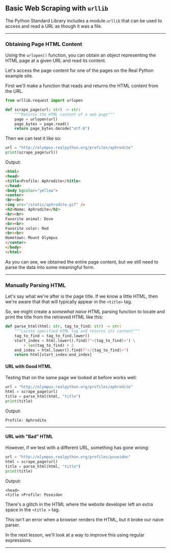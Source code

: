 ## Basic Web Scraping with `urllib`

The Python Standard Library includes a module `urllib` that can be used
to access and read a URL as though it was a file.

---

### Obtaining Page HTML Content

Using the `urlopen()` function, you can obtain an object representing
the HTML page at a given URL and read its content.

Let's access the page content for one of the pages on the Real Python
example site.

First we'll make a function that reads and returns the HTML content from the URL.

```python
from urllib.request import urlopen

def scrape_page(url: str) -> str:
    """Returns the HTML content of a web page"""
    page = urlopen(url)
    page_bytes = page.read()
    return page_bytes.decode("utf-8")
```

Then we can test it like so:

```python
url = "http://olympus.realpython.org/profiles/aphrodite"
print(scrape_page(url))
```

Output:

```html
<html>
<head>
<title>Profile: Aphrodite</title>
</head>
<body bgcolor="yellow">
<center>
<br><br>
<img src="/static/aphrodite.gif" />
<h2>Name: Aphrodite</h2>
<br><br>
Favorite animal: Dove
<br><br>
Favorite color: Red
<br><br>
Hometown: Mount Olympus
</center>
</body>
</html>
```

As you can see, we obtained the entire page content, but we still need
to parse the data into some meaningful form.

---

### Manually Parsing HTML

Let's say what we're after is the page title. If we know a little HTML,
then we're aware that that will typically appear in the `<title>` tag.

So, we might create a *somewhat naive* HTML parsing function to locate 
and print the title from the retrieved HTML like this:

```python
def parse_html(html: str, tag_to_find: str) -> str:
    """Locate specified HTML tag and returns its content"""
    tag_to_find = tag_to_find.lower()
    start_index = html.lower().find(f"<{tag_to_find}>") \
        + len(tag_to_find) + 2
    end_index = html.lower().find(f"</{tag_to_find}>")
    return html[start_index:end_index]
```

#### URL with Good HTML

Testing that on the same page we looked at before works well:

```python
url = "http://olympus.realpython.org/profiles/aphrodite"
html = scrape_page(url)
title = parse_html(html, "title")
print(title)
```

Output:

```
Profile: Aphrodite
```

---

#### URL with "Bad" HTML

However, if we test with a different URL, something has gone wrong:

```python
url = "http://olympus.realpython.org/profiles/poseidon"
html = scrape_page(url)
title = parse_html(html, "title")
print(title)
```

Output:

```
<head>
<title >Profile: Poseidon
```

There's a glitch in the HTML where the website developer left an extra
space in the `<title >` tag.

This isn't an error when a browser renders the HTML, but it broke our 
naive parser.

In the next lesson, we'll look at a way to improve this using regular
expressions.

---
